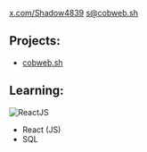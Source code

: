 [x.com/Shadow4839](https://x.com/Shadow4839/)
<s@cobweb.sh>

## Projects:
- [cobweb.sh](https://cobweb.sh/)

## Learning:
![ReactJS](https://img.shields.io/badge/react-%2320232a.svg?style=for-the-badge&logo=react&logoColor=%2361DAFB) 
- React (JS)
- SQL

